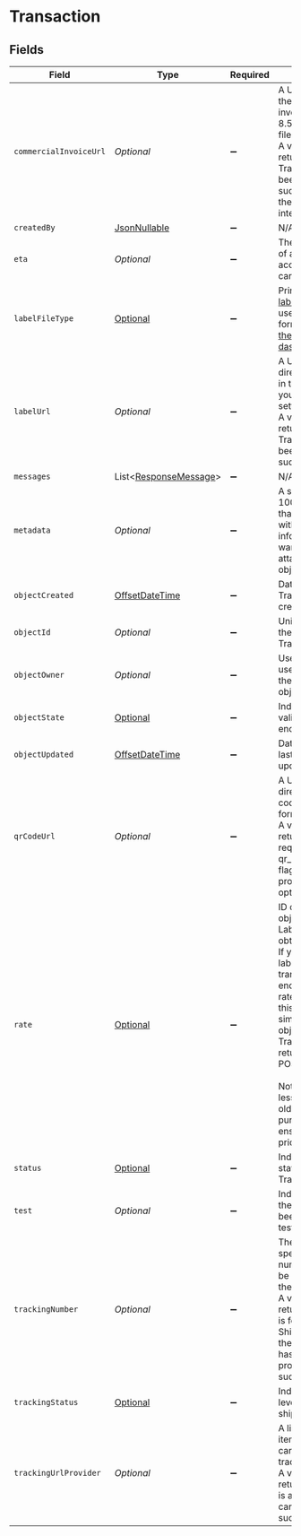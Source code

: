 # Transaction


## Fields

| Field                                                                                                                                                                                                                                                                                                                                                  | Type                                                                                                                                                                                                                                                                                                                                                   | Required                                                                                                                                                                                                                                                                                                                                               | Description                                                                                                                                                                                                                                                                                                                                            | Example                                                                                                                                                                                                                                                                                                                                                |
| ------------------------------------------------------------------------------------------------------------------------------------------------------------------------------------------------------------------------------------------------------------------------------------------------------------------------------------------------------ | ------------------------------------------------------------------------------------------------------------------------------------------------------------------------------------------------------------------------------------------------------------------------------------------------------------------------------------------------------ | ------------------------------------------------------------------------------------------------------------------------------------------------------------------------------------------------------------------------------------------------------------------------------------------------------------------------------------------------------ | ------------------------------------------------------------------------------------------------------------------------------------------------------------------------------------------------------------------------------------------------------------------------------------------------------------------------------------------------------ | ------------------------------------------------------------------------------------------------------------------------------------------------------------------------------------------------------------------------------------------------------------------------------------------------------------------------------------------------------ |
| `commercialInvoiceUrl`                                                                                                                                                                                                                                                                                                                                 | *Optional<String>*                                                                                                                                                                                                                                                                                                                                     | :heavy_minus_sign:                                                                                                                                                                                                                                                                                                                                     | A URL pointing to the commercial invoice as a 8.5x11 inch PDF file. <br/>A value will only be returned if the Transactions has been processed successfully and if the shipment is international.                                                                                                                                                       |                                                                                                                                                                                                                                                                                                                                                        |
| `createdBy`                                                                                                                                                                                                                                                                                                                                            | [JsonNullable<CreatedBy>](../../models/components/CreatedBy.md)                                                                                                                                                                                                                                                                                        | :heavy_minus_sign:                                                                                                                                                                                                                                                                                                                                     | N/A                                                                                                                                                                                                                                                                                                                                                    |                                                                                                                                                                                                                                                                                                                                                        |
| `eta`                                                                                                                                                                                                                                                                                                                                                  | *Optional<String>*                                                                                                                                                                                                                                                                                                                                     | :heavy_minus_sign:                                                                                                                                                                                                                                                                                                                                     | The estimated time of arrival according to the carrier.                                                                                                                                                                                                                                                                                                |                                                                                                                                                                                                                                                                                                                                                        |
| `labelFileType`                                                                                                                                                                                                                                                                                                                                        | [Optional<LabelFileTypeEnum>](../../models/components/LabelFileTypeEnum.md)                                                                                                                                                                                                                                                                            | :heavy_minus_sign:                                                                                                                                                                                                                                                                                                                                     | Print format of the <a href="https://docs.goshippo.com/docs/shipments/shippinglabelsizes/">label</a>. If empty, will use the default format set from <br/><a href="https://apps.goshippo.com/settings/labels">the Shippo dashboard.</a>                                                                                                                | PDF_4x6                                                                                                                                                                                                                                                                                                                                                |
| `labelUrl`                                                                                                                                                                                                                                                                                                                                             | *Optional<String>*                                                                                                                                                                                                                                                                                                                                     | :heavy_minus_sign:                                                                                                                                                                                                                                                                                                                                     | A URL pointing directly to the label in the format you've set in your settings. <br/>A value will only be returned if the Transactions has been processed successfully.                                                                                                                                                                                | https://shippo-delivery.s3.amazonaws.com/70ae8117ee1749e393f249d5b77c45e0.pdf?Signature=vDw1ltcyGveVR1OQoUDdzC43BY8%3D&Expires=1437093830&AWSAccessKeyId=AKIAJTHP3LLFMYAWALIA                                                                                                                                                                          |
| `messages`                                                                                                                                                                                                                                                                                                                                             | List<[ResponseMessage](../../models/components/ResponseMessage.md)>                                                                                                                                                                                                                                                                                    | :heavy_minus_sign:                                                                                                                                                                                                                                                                                                                                     | N/A                                                                                                                                                                                                                                                                                                                                                    |                                                                                                                                                                                                                                                                                                                                                        |
| `metadata`                                                                                                                                                                                                                                                                                                                                             | *Optional<String>*                                                                                                                                                                                                                                                                                                                                     | :heavy_minus_sign:                                                                                                                                                                                                                                                                                                                                     | A string of up to 100 characters that can be filled with any additional information you want to <br/>attach to the object.                                                                                                                                                                                                                             |                                                                                                                                                                                                                                                                                                                                                        |
| `objectCreated`                                                                                                                                                                                                                                                                                                                                        | [OffsetDateTime](https://docs.oracle.com/javase/8/docs/api/java/time/OffsetDateTime.html)                                                                                                                                                                                                                                                              | :heavy_minus_sign:                                                                                                                                                                                                                                                                                                                                     | Date and time of Transaction creation.                                                                                                                                                                                                                                                                                                                 |                                                                                                                                                                                                                                                                                                                                                        |
| `objectId`                                                                                                                                                                                                                                                                                                                                             | *Optional<String>*                                                                                                                                                                                                                                                                                                                                     | :heavy_minus_sign:                                                                                                                                                                                                                                                                                                                                     | Unique identifier of the given Transaction object.                                                                                                                                                                                                                                                                                                     | 915d94940ea54c3a80cbfa328722f5a1                                                                                                                                                                                                                                                                                                                       |
| `objectOwner`                                                                                                                                                                                                                                                                                                                                          | *Optional<String>*                                                                                                                                                                                                                                                                                                                                     | :heavy_minus_sign:                                                                                                                                                                                                                                                                                                                                     | Username of the user who created the Transaction object.                                                                                                                                                                                                                                                                                               | shippotle@shippo.com                                                                                                                                                                                                                                                                                                                                   |
| `objectState`                                                                                                                                                                                                                                                                                                                                          | [Optional<ObjectStateEnum>](../../models/components/ObjectStateEnum.md)                                                                                                                                                                                                                                                                                | :heavy_minus_sign:                                                                                                                                                                                                                                                                                                                                     | Indicates the validity of the enclosing object                                                                                                                                                                                                                                                                                                         |                                                                                                                                                                                                                                                                                                                                                        |
| `objectUpdated`                                                                                                                                                                                                                                                                                                                                        | [OffsetDateTime](https://docs.oracle.com/javase/8/docs/api/java/time/OffsetDateTime.html)                                                                                                                                                                                                                                                              | :heavy_minus_sign:                                                                                                                                                                                                                                                                                                                                     | Date and time of last Transaction update.                                                                                                                                                                                                                                                                                                              |                                                                                                                                                                                                                                                                                                                                                        |
| `qrCodeUrl`                                                                                                                                                                                                                                                                                                                                            | *Optional<String>*                                                                                                                                                                                                                                                                                                                                     | :heavy_minus_sign:                                                                                                                                                                                                                                                                                                                                     | A URL pointing directly to the QR code in PNG format. <br/>A value will only be returned if requested using qr_code_requested flag and the carrier provides such an option.                                                                                                                                                                            | https://shippo-delivery.s3.amazonaws.com/96_qr_code.pdf?Signature=PEdWrp0mFWAGwJp7FW3b%2FeA2eyY%3D&Expires=1385930652&AWSAccessKeyId=AKIAJTHP3LLFMYAWALIA                                                                                                                                                                                              |
| `rate`                                                                                                                                                                                                                                                                                                                                                 | [Optional<TransactionRate>](../../models/components/TransactionRate.md)                                                                                                                                                                                                                                                                                | :heavy_minus_sign:                                                                                                                                                                                                                                                                                                                                     | ID of the Rate object for which a Label has to be obtained.  <br/>If you purchase a label by calling the transaction endpoint without a rate (instalabel), <br/>this field will be a simplified Rate object in the Transaction model returned from the POST request.<br/></br>Note, only rates less than 7 days old can be purchased to ensure up-to-date pricing. |                                                                                                                                                                                                                                                                                                                                                        |
| `status`                                                                                                                                                                                                                                                                                                                                               | [Optional<TransactionStatusEnum>](../../models/components/TransactionStatusEnum.md)                                                                                                                                                                                                                                                                    | :heavy_minus_sign:                                                                                                                                                                                                                                                                                                                                     | Indicates the status of the Transaction.                                                                                                                                                                                                                                                                                                               | SUCCESS                                                                                                                                                                                                                                                                                                                                                |
| `test`                                                                                                                                                                                                                                                                                                                                                 | *Optional<Boolean>*                                                                                                                                                                                                                                                                                                                                    | :heavy_minus_sign:                                                                                                                                                                                                                                                                                                                                     | Indicates whether the object has been created in test mode.                                                                                                                                                                                                                                                                                            |                                                                                                                                                                                                                                                                                                                                                        |
| `trackingNumber`                                                                                                                                                                                                                                                                                                                                       | *Optional<String>*                                                                                                                                                                                                                                                                                                                                     | :heavy_minus_sign:                                                                                                                                                                                                                                                                                                                                     | The carrier-specific tracking number that can be used to track the Shipment. <br/>A value will only be returned if the Rate is for a trackable Shipment and if the Transactions has been processed successfully.                                                                                                                                       | 9499907123456123456781                                                                                                                                                                                                                                                                                                                                 |
| `trackingStatus`                                                                                                                                                                                                                                                                                                                                       | [Optional<TrackingStatusEnum>](../../models/components/TrackingStatusEnum.md)                                                                                                                                                                                                                                                                          | :heavy_minus_sign:                                                                                                                                                                                                                                                                                                                                     | Indicates the high level status of the shipment.                                                                                                                                                                                                                                                                                                       | DELIVERED                                                                                                                                                                                                                                                                                                                                              |
| `trackingUrlProvider`                                                                                                                                                                                                                                                                                                                                  | *Optional<String>*                                                                                                                                                                                                                                                                                                                                     | :heavy_minus_sign:                                                                                                                                                                                                                                                                                                                                     | A link to track this item on the carrier-provided tracking website. <br/>A value will only be returned if tracking is available and the carrier provides such a service.                                                                                                                                                                               | https://tools.usps.com/go/TrackConfirmAction_input?origTrackNum=9499907123456123456781                                                                                                                                                                                                                                                                 |